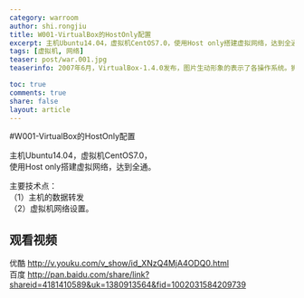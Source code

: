 ```yaml
---
category: warroom
author: shi.rongjiu
title: W001-VirtualBox的HostOnly配置
excerpt: 主机Ubuntu14.04，虚拟机CentOS7.0，使用Host only搭建虚拟网络，达到全通。
tags: [虚拟机, 网络]
teaser: post/war.001.jpg
teaserinfo: 2007年6月，VirtualBox-1.4.0发布，图片生动形象的表示了各操作系统。狮友眼力如何？

toc: true
comments: true
share: false
layout: article
---
```


#W001-VirtualBox的HostOnly配置

主机Ubuntu14.04，虚拟机CentOS7.0，  
使用Host only搭建虚拟网络，达到全通。

主要技术点：  
（1）主机的数据转发  
（2）虚拟机网络设置。

## 观看视频

优酷 http://v.youku.com/v_show/id_XNzQ4MjA4ODQ0.html  
百度 http://pan.baidu.com/share/link?shareid=4181410589&uk=1380913564&fid=1002031584209739  
